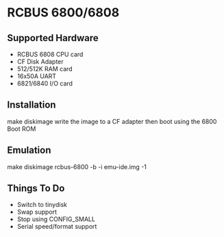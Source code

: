 # RCBUS 6800/6808

## Supported Hardware

- RCBUS 6808 CPU card
- CF Disk Adapter
- 512/512K RAM card
- 16x50A UART
- 6821/6840 I/O card


## Installation

make diskimage
write the image to a CF adapter then boot using the 6800 Boot ROM

## Emulation

make diskimage
rcbus-6800 -b -i emu-ide.img -1

## Things To Do

- Switch to tinydisk
- Swap support
- Stop using CONFIG_SMALL
- Serial speed/format support


